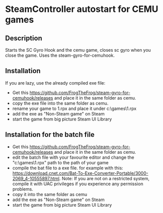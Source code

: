# SteamController autostart for CEMU games 

## Description

Starts the SC Gyro Hook and the cemu game, closes sc gyro when you close the game. Uses the steam-gyro-for-cemuhook.

## Installation

If you are lazy, use the already compiled exe file:
- Get this https://github.com/FrogTheFrog/steam-gyro-for-cemuhook/releases and place it in the same folder as cemu.
- copy the exe file into the same folder as cemu.
- rename your game to 1.rpx and place it under c:\games\1.rpx
- add the exe as "Non-Steam game" on Steam
- start the game from big picture Steam UI Library

## Installation for the batch file

- Get this https://github.com/FrogTheFrog/steam-gyro-for-cemuhook/releases and place it in the same folder as cemu.
- edit the batch file with your favourite editor and change the "c:\games\1.rpx" path to the path of your game
- compile the bat file to a exe file. for example with this: https://download.cnet.com/Bat-To-Exe-Converter-Portable/3000-2069_4-10555897.html. 
  Note: If you are not on a restricted system, compile it with UAC privileges if you experience any permission problems.
- copy it into the same folder as cemu
- add the exe as "Non-Steam game" on Steam
- start the game from big picture Steam UI Library

